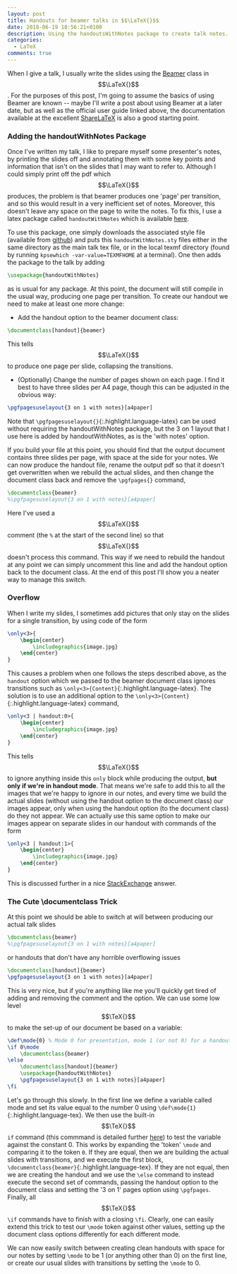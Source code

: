 ```yaml
---
layout: post
title: Handouts for beamer talks in $$\LaTeX{}$$
date: 2018-06-19 18:56:21+0100
description: Using the handoutsWithNotes package to create talk notes. Plus a cute document class trick.
categories:
  - LaTeX
comments: true
---
```

When I give a talk, I usually write the slides using the [Beamer] class in $$\LaTeX{}$$. For the purposes of this post, I'm going to assume the basics of using Beamer are known -- maybe I'll write a post about using Beamer at a later date, but as well as the official user guide linked above, the documentation available at the excellent [ShareLaTeX] is also a good starting point.

### Adding the handoutWithNotes Package ###

Once I've written my talk, I like to prepare myself some presenter's notes, by printing the slides off and annotating them with some key points and information that isn't on the slides that I may want to refer to. Although I could simply print off the pdf which $$\LaTeX{}$$ produces, the problem is that beamer produces one 'page' per transition, and so this would result in a very inefficient set of notes. Moreover, this doesn't leave any space on the page to write the notes. To fix this, I use a latex package called `handoutWithNotes` which is available [here][handoutWithNotes].

To use this package, one simply downloads the associated style file (available from [github]) and puts this `handoutWithNotes.sty` files either in the same directory as the main talk tex file, or in the local texmf directory (found by running `kpsewhich -var-value=TEXMFHOME` at a terminal). One then adds the package to the talk by adding
~~~latex
\usepackage{handoutWithNotes}
~~~
as is usual for any package. At this point, the document will still compile in the usual way, producing one page per transition. To create our handout we need to make at least one more change:

* Add the handout option to the beamer document class:
~~~latex
\documentclass[handout]{beamer}
~~~
This tells $$\LaTeX{}$$ to produce one page per slide, collapsing the transitions.
* (Optionally) Change the number of pages shown on each page. I find it best to have three slides per A4 page, though this can be adjusted in the obvious way:
~~~latex
\pgfpagesuselayout{3 on 1 with notes}[a4paper]
~~~
Note that `\pgfpagesuselayout{}`{:.highlight.language-latex} can be used without requiring the handoutWithNotes package, but the 3 on 1 layout that I use here is added by handoutWithNotes, as is the 'with notes' option.

If you build your file at this point, you should find that the output document contains three slides per page, with space at the side for your notes. We can now produce the handout file, rename the output pdf so that it doesn't get overwritten when we rebuild the actual slides, and then change the document class back and remove the `\pgfpages{}` command,
~~~latex
\documentclass{beamer}
%\pgfpagesuselayout{3 on 1 with notes}[a4paper]
~~~
Here I've used a $$\LaTeX{}$$ comment (the `%` at the start of the second line) so that $$\LaTeX{}$$ doesn't process this command. This way if we need to rebuild the handout at any point we can simply uncomment this line and add the handout option back to the document class. At the end of this post I'll show you a neater way to manage this switch.

### Overflow ###

When I write my slides, I sometimes add pictures that only stay on the slides for a single transition, by using code of the form
~~~latex
\only<3>{
    \begin{center}
        \includegraphics{image.jpg}
    \end{center}
}
~~~
This causes a problem when one follows the steps described above, as the `handout` option which we passed to the beamer document class ignores transitions such as `\only<3>{Content}`{:.highlight.language-latex}. The solution is to use an additional option to the `\only<3>{Content}`{:.highlight.language-latex} command,
~~~latex
\only<3 | handout:0>{
    \begin{center}
        \includegraphics{image.jpg}
    \end{center}
}
~~~
This tells $$\LaTeX{}$$ to ignore anything inside this `only` block while producing the output, **but only if we're in handout mode**. That means we're safe to add this to all the images that we're happy to ignore in our notes, and every time we build the actual slides (without using the handout option to the document class) our images appear, only when using the handout option (to the document class) do they not appear. We can actually use this same option to make our images appear on separate slides in our handout with commands of the form
~~~latex
\only<3 | handout:1>{
    \begin{center}
        \includegraphics{image.jpg}
    \end{center}
}
~~~
This is discussed further in a nice [StackExchange] answer.

### The Cute \documentclass Trick ###

At this point we should be able to switch at will between producing our actual talk slides
~~~latex
\documentclass{beamer}
%\pgfpagesuselayout{3 on 1 with notes}[a4paper]
~~~
or handouts that don't have any horrible overflowing issues
~~~latex
\documentclass[handout]{beamer}
\pgfpagesuselayout{3 on 1 with notes}[a4paper]
~~~

This is very nice, but if you're anything like me you'll quickly get tired of adding and removing the comment and the option. We can use some low level $$\TeX{}$$ to make the set-up of our document be based on a variable:
~~~tex
\def\mode{0} % Mode 0 for presentation, mode 1 (or not 0) for a handout.
\if 0\mode
	\documentclass{beamer}
\else
	\documentclass[handout]{beamer}
	\usepackage{handoutWithNotes}
	\pgfpagesuselayout{3 on 1 with notes}[a4paper] 
\fi
~~~

Let's go through this slowly. In the first line we define a variable called mode and set its value equal to the number 0 using `\def\mode{1}`{:.highlight.language-tex}. We then use the built-in $$\TeX{}$$ `if` command (this commmand is detailed further [here][texif]) to test the variable against the constant 0. This works by expanding the 'token' `\mode` and comparing it to the token `0`. If they are equal, then we are building the actual slides with transitions, and we execute the first block, `\documentclass{beamer}`{:.highlight.language-tex}. If they are not equal, then we are creating the handout and we use the `\else` command to instead execute the second set of commands, passing the handout option to the document class and setting the '3 on 1' pages option using `\pgfpages`. Finally, all $$\TeX{}$$ `\if` commands have to finish with a closing `\fi`. Clearly, one can easily extend this trick to test our `\mode` token against other values, setting up the document class options differently for each different mode.

We can now easily switch between creating clean handouts with space for our notes by setting `\mode` to be 1 (or anything other than 0) on the first line, or create our usual slides with transitions by setting the `\mode` to 0.

[Beamer]:http://tug.ctan.org/macros/latex/contrib/beamer/doc/beameruserguide.pdf
[ShareLaTeX]:https://www.sharelatex.com/learn/Beamer
[handoutWithNotes]:https://www.guidodiepen.nl/2009/07/creating-latex-beamer-handouts-with-notes/
[github]:https://github.com/gdiepen/latexbeamer-handoutWithNotes
[StackExchange]:https://tex.stackexchange.com/questions/6582/how-can-i-distribute-beamer-overlayareas-in-handout-mode-across-multiple-frames/272552#272552
[texif]:https://en.wikibooks.org/wiki/TeX/if